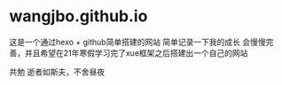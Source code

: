 # wangjbo.github.io
这是一个通过hexo + github简单搭建的网站
简单记录一下我的成长
会慢慢完善，并且希望在21年寒假学习完了xue框架之后搭建出一个自己的网站

共勉
逝者如斯夫，不舍昼夜
